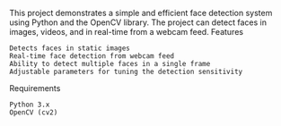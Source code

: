 This project demonstrates a simple and efficient face detection system using Python and the OpenCV library. The project can detect faces in images, videos, and in real-time from a webcam feed.
Features

    Detects faces in static images
    Real-time face detection from webcam feed
    Ability to detect multiple faces in a single frame
    Adjustable parameters for tuning the detection sensitivity

Requirements

    Python 3.x
    OpenCV (cv2)
